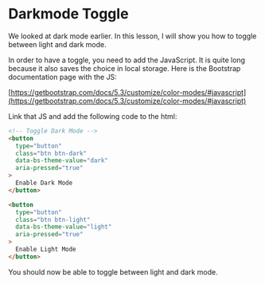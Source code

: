 # Darkmode Toggle

We looked at dark mode earlier. In this lesson, I will show you how to toggle between light and dark mode.

In order to have a toggle, you need to add the JavaScript. It is quite long because it also saves the choice in local storage. Here is the Bootstrap documentation page with the JS:

[https://getbootstrap.com/docs/5.3/customize/color-modes/#javascript](https://getbootstrap.com/docs/5.3/customize/color-modes/#javascript)

Link that JS and add the following code to the html:

```html
<!-- Toggle Dark Mode -->
<button
  type="button"
  class="btn btn-dark"
  data-bs-theme-value="dark"
  aria-pressed="true"
>
  Enable Dark Mode
</button>

<button
  type="button"
  class="btn btn-light"
  data-bs-theme-value="light"
  aria-pressed="true"
>
  Enable Light Mode
</button>
```

You should now be able to toggle between light and dark mode.
